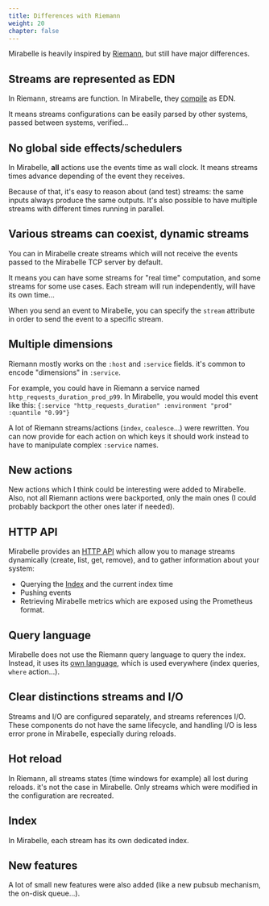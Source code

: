 ```yaml
---
title: Differences with Riemann
weight: 20
chapter: false
---
```


Mirabelle is heavily inspired by [Riemann](riemann.io), but still have major differences.

## Streams are represented as EDN

In Riemann, streams are function. In Mirabelle, they [compile](/howto/stream/#edn-representation-and-compilation) as EDN.

It means streams configurations can be easily parsed by other systems, passed between systems, verified...

## No global side effects/schedulers

In Mirabelle, **all** actions use the events time as wall clock. It means streams times advance depending of the event they receives.

Because of that, it's easy to reason about (and test) streams: the same inputs always produce the same outputs. It's also possible to have multiple streams with different times running in parallel.

## Various streams can coexist, dynamic streams

You can in Mirabelle create streams which will not receive the events passed to the Mirabelle TCP server by default.

It means you can have some streams for "real time" computation, and some streams for some use cases. Each stream will run independently, will have its own time...

When you send an event to Mirabelle, you can specify the `stream` attribute in order to send the event to a specific stream.

## Multiple dimensions

Riemann mostly works on the `:host` and `:service` fields. it's common to encode "dimensions" in `:service`.

For example, you could have in Riemann a service named `http_requests_duration_prod_p99`. In Mirabelle, you would model this event like this: `{:service "http_requests_duration" :environment "prod" :quantile "0.99"}`

A lot of Riemann streams/actions (`index`, `coalesce`...) were rewritten. You can now provide for each action on which keys it should work instead to have to manipulate complex `:service` names.

## New actions

New actions which I think could be interesting were added to Mirabelle. Also, not all Riemann actions were backported, only the main ones (I could probably backport the other ones later if needed).

## HTTP API

Mirabelle provides an [HTTP API](/api) which allow you to manage streams dynamically (create, list, get, remove), and to gather information about your system:

- Querying the [Index](/howto/stream-index/) and the current index time
- Pushing events
- Retrieving Mirabelle metrics which are exposed using the Prometheus format.

## Query language

Mirabelle does not use the Riemann query language to query the index. Instead, it uses its [own language](/howto/stream/#filtering-events), which is used everywhere (index queries, `where` action...).

## Clear distinctions streams and I/O

Streams and I/O are configured separately, and streams references I/O. These components do not have the same lifecycle, and handling I/O is less error prone in Mirabelle, especially during reloads.

## Hot reload

In Riemann, all streams states (time windows for example) all lost during reloads. it's not the case in Mirabelle. Only streams which were modified in the configuration are recreated.

## Index

In Mirabelle, each stream has its own dedicated index.

## New features

A lot of small new features were also added (like a new pubsub mechanism, the on-disk queue...).
